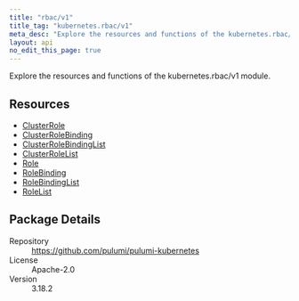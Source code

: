 ```yaml
---
title: "rbac/v1"
title_tag: "kubernetes.rbac/v1"
meta_desc: "Explore the resources and functions of the kubernetes.rbac/v1 module."
layout: api
no_edit_this_page: true
---
```


<!-- WARNING: this file was generated by Pulumi Docs Generator. -->
<!-- Do not edit by hand unless you're certain you know what you are doing! -->

Explore the resources and functions of the kubernetes.rbac/v1 module.

<h2 id="resources">Resources</h2>
<ul class="api">
    <li><a href="clusterrole" title="ClusterRole"><span class="api-symbol api-symbol--resource"></span>ClusterRole</a></li>
    <li><a href="clusterrolebinding" title="ClusterRoleBinding"><span class="api-symbol api-symbol--resource"></span>ClusterRoleBinding</a></li>
    <li><a href="clusterrolebindinglist" title="ClusterRoleBindingList"><span class="api-symbol api-symbol--resource"></span>ClusterRoleBindingList</a></li>
    <li><a href="clusterrolelist" title="ClusterRoleList"><span class="api-symbol api-symbol--resource"></span>ClusterRoleList</a></li>
    <li><a href="role" title="Role"><span class="api-symbol api-symbol--resource"></span>Role</a></li>
    <li><a href="rolebinding" title="RoleBinding"><span class="api-symbol api-symbol--resource"></span>RoleBinding</a></li>
    <li><a href="rolebindinglist" title="RoleBindingList"><span class="api-symbol api-symbol--resource"></span>RoleBindingList</a></li>
    <li><a href="rolelist" title="RoleList"><span class="api-symbol api-symbol--resource"></span>RoleList</a></li>
</ul>

<h2 id="package-details">Package Details</h2>
<dl class="package-details">
	<dt>Repository</dt>
	<dd><a href="https://github.com/pulumi/pulumi-kubernetes">https://github.com/pulumi/pulumi-kubernetes</a></dd>
	<dt>License</dt>
	<dd>Apache-2.0</dd>
	<dt>Version</dt>
	<dd>3.18.2</dd>
</dl>

